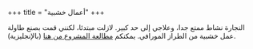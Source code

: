 +++
title = "أعمال خشبية"
+++

النجارة نشاط ممتع جدا، وعلاجي إلى حد كبير. لازلت مبتدئا، لكنني قمت بصنع طاولة عمل خشبية من الطراز المورافي. يمكنكم [مطالعة المشروع من هنا](/blog/moravian-workbench/) (بالإنجليزية).

